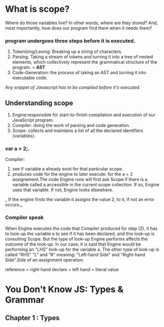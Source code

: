 # What is scope?

Where do those variables live? In other words, where are they stored? And, most importantly, 
how does our program find them when it needs them?

### program undergoes three steps before it is executed.
1. Tokenizing/Lexing: Breaking up a string of characters.
2. Parsing: Taking a stream of tokens  and turning it into a tree of nested elements, which collectively represent 
the grammatical structure of the program. = **AST**
3. Code-Generation: the process of taking an AST and turning it into executable code.

_Any snippet of Javascript has to be compiled before it's executed._

## Understanding scope

1. Engine:responsible for start-to-finish compilation and execution of our JavaScript program.
2. Compiler: doing the work of parsing and code generation.
3. Scope: collects and maintains a list of all the declared identifiers (variables).

### var a = 2;.


Compiler:
1. see if variable a already exist for that particular scope.
2. produces code for the engine to later execute. for the a = 2 assignement.The code Engine runs will first ask Scope if there is a variable called a accessible in the current scope collection. 
If so, Engine uses that variable. If not, Engine looks elsewhere.

_ If the engine finds the variable it assigns the value 2, to it, if not an error occurs._

### Compiler speak

When Engine executes the code that Compiler produced for step (2), it has to look-up the variable a to see if it has been declared, 
and this look-up is consulting Scope. But the type of look-up Engine performs affects the outcome of the look-up.
In our case, it is said that Engine would be performing an "LHS" look-up for the variable a. 
The other type of look-up is called "RHS"
 "L" and "R" meaning: "Left-hand Side" and "Right-hand Side".Side of an assignment operation.

reference = right hand
declare = left hand = literal value 


# You Don't Know JS: Types & Grammar
## Chapter 1 : Types




